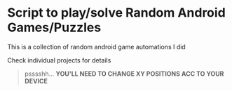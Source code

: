 # Script to play/solve Random Android Games/Puzzles

This is a collection of random android game automations I did

Check individual projects for details

> psssshh... **YOU'LL NEED TO CHANGE XY POSITIONS ACC TO YOUR DEVICE**
